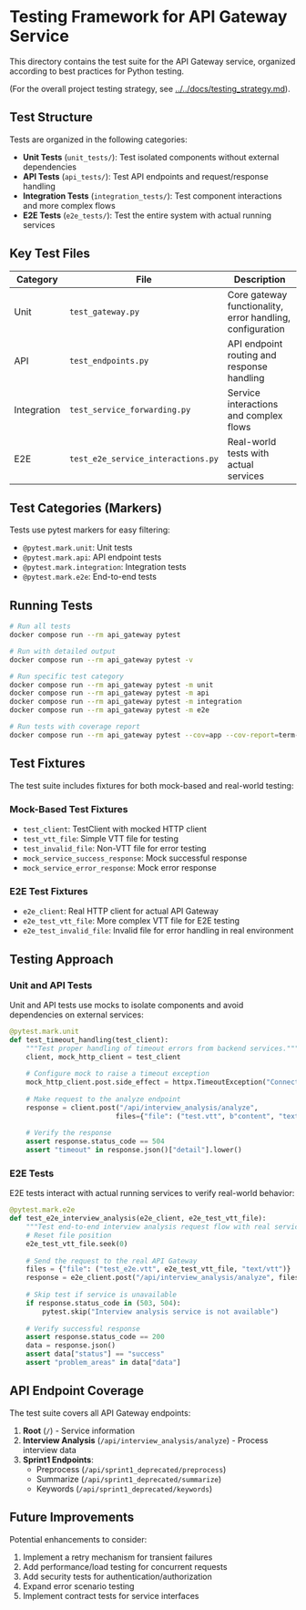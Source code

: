 # Testing Framework for API Gateway Service

This directory contains the test suite for the API Gateway service, organized according to best practices for Python testing.

(For the overall project testing strategy, see [../../docs/testing_strategy.md](../../docs/testing_strategy.md)).

## Test Structure

Tests are organized in the following categories:

- **Unit Tests** (`unit_tests/`): Test isolated components without external dependencies
- **API Tests** (`api_tests/`): Test API endpoints and request/response handling
- **Integration Tests** (`integration_tests/`): Test component interactions and more complex flows
- **E2E Tests** (`e2e_tests/`): Test the entire system with actual running services

## Key Test Files

| Category | File | Description |
|----------|------|-------------|
| Unit | `test_gateway.py` | Core gateway functionality, error handling, configuration |
| API | `test_endpoints.py` | API endpoint routing and response handling |
| Integration | `test_service_forwarding.py` | Service interactions and complex flows |
| E2E | `test_e2e_service_interactions.py` | Real-world tests with actual services |

## Test Categories (Markers)

Tests use pytest markers for easy filtering:

- `@pytest.mark.unit`: Unit tests
- `@pytest.mark.api`: API endpoint tests
- `@pytest.mark.integration`: Integration tests
- `@pytest.mark.e2e`: End-to-end tests

## Running Tests

```bash
# Run all tests
docker compose run --rm api_gateway pytest

# Run with detailed output
docker compose run --rm api_gateway pytest -v

# Run specific test category
docker compose run --rm api_gateway pytest -m unit
docker compose run --rm api_gateway pytest -m api
docker compose run --rm api_gateway pytest -m integration
docker compose run --rm api_gateway pytest -m e2e

# Run tests with coverage report
docker compose run --rm api_gateway pytest --cov=app --cov-report=term-missing
```

## Test Fixtures

The test suite includes fixtures for both mock-based and real-world testing:

### Mock-Based Test Fixtures
- `test_client`: TestClient with mocked HTTP client
- `test_vtt_file`: Simple VTT file for testing
- `test_invalid_file`: Non-VTT file for error testing
- `mock_service_success_response`: Mock successful response
- `mock_service_error_response`: Mock error response

### E2E Test Fixtures
- `e2e_client`: Real HTTP client for actual API Gateway
- `e2e_test_vtt_file`: More complex VTT file for E2E testing
- `e2e_test_invalid_file`: Invalid file for error handling in real environment

## Testing Approach

### Unit and API Tests
Unit and API tests use mocks to isolate components and avoid dependencies on external services:

```python
@pytest.mark.unit
def test_timeout_handling(test_client):
    """Test proper handling of timeout errors from backend services."""
    client, mock_http_client = test_client
    
    # Configure mock to raise a timeout exception
    mock_http_client.post.side_effect = httpx.TimeoutException("Connection timed out")
    
    # Make request to the analyze endpoint
    response = client.post("/api/interview_analysis/analyze", 
                          files={"file": ("test.vtt", b"content", "text/vtt")})
    
    # Verify the response
    assert response.status_code == 504
    assert "timeout" in response.json()["detail"].lower()
```

### E2E Tests
E2E tests interact with actual running services to verify real-world behavior:

```python
@pytest.mark.e2e
def test_e2e_interview_analysis(e2e_client, e2e_test_vtt_file):
    """Test end-to-end interview analysis request flow with real services."""
    # Reset file position
    e2e_test_vtt_file.seek(0)
    
    # Send the request to the real API Gateway
    files = {"file": ("test_e2e.vtt", e2e_test_vtt_file, "text/vtt")}
    response = e2e_client.post("/api/interview_analysis/analyze", files=files)
    
    # Skip test if service is unavailable
    if response.status_code in (503, 504):
        pytest.skip("Interview analysis service is not available")
    
    # Verify successful response
    assert response.status_code == 200
    data = response.json()
    assert data["status"] == "success"
    assert "problem_areas" in data["data"]
```

## API Endpoint Coverage

The test suite covers all API Gateway endpoints:

1. **Root** (`/`) - Service information
2. **Interview Analysis** (`/api/interview_analysis/analyze`) - Process interview data
3. **Sprint1 Endpoints**:
   - Preprocess (`/api/sprint1_deprecated/preprocess`)
   - Summarize (`/api/sprint1_deprecated/summarize`)
   - Keywords (`/api/sprint1_deprecated/keywords`)

## Future Improvements

Potential enhancements to consider:

1. Implement a retry mechanism for transient failures
2. Add performance/load testing for concurrent requests
3. Add security tests for authentication/authorization
4. Expand error scenario testing
5. Implement contract tests for service interfaces 